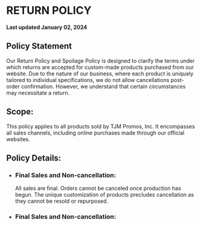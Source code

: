 # RETURN POLICY

**Last updated January 02, 2024**

## Policy Statement

Our Return Policy and Spoilage Policy is designed to clarify the terms under which returns are accepted for custom-made products purchased from our website. Due to the nature of our business, where each product is uniquely tailored to individual specifications, we do not allow cancellations post-order confirmation. However, we understand that certain circumstances may necessitate a return.

## Scope:

This policy applies to all products sold by TJM Promos, Inc. It encompasses all sales channels, including online purchases made through our official websites.

## Policy Details:

- ### Final Sales and Non-cancellation:
    All sales are final. Orders cannot be canceled once production has begun. The unique customization of products precludes cancellation as they cannot be resold or repurposed.
- ### Final Sales and Non-cancellation: